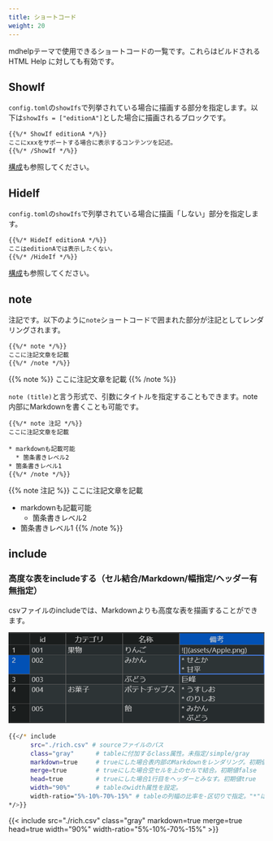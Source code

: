 ```yaml
---
title: ショートコード
weight: 20
---
```


mdhelpテーマで使用できるショートコードの一覧です。これらはビルドされる HTML Help に対しても有効です。

## ShowIf

`config.toml`の`showIfs`で列挙されている場合に描画する部分を指定します。以下は`showIfs = ["editionA"]`とした場合に描画されるブロックです。

```
{{%/* ShowIf editionA */%}}
ここにxxxをサポートする場合に表示するコンテンツを記述。
{{%/* /ShowIf */%}}
```

[構成](./10_ConfigureHelp.html#showIfs)も参照してください。

## HideIf

`config.toml`の`showIfs`で列挙されている場合に描画「しない」部分を指定します。

```
{{%/* HideIf editionA */%}}
ここはeditionAでは表示したくない。
{{%/* /HideIf */%}}
```

[構成](./10_ConfigureHelp.html#showIfs)も参照してください。

## note

注記です。以下のように`note`ショートコードで囲まれた部分が注記としてレンダリングされます。

```
{{%/* note */%}}
ここに注記文章を記載
{{%/* /note */%}}
```
{{% note %}}
ここに注記文章を記載
{{% /note %}}

`note (title)`と言う形式で、引数にタイトルを指定することもできます。note内部にMarkdownを書くことも可能です。

```
{{%/* note 注記 */%}}
ここに注記文章を記載

* markdownも記載可能
  * 箇条書きレベル2
* 箇条書きレベル1
{{%/* /note */%}}
```



{{% note 注記 %}}
ここに注記文章を記載

* markdownも記載可能
  * 箇条書きレベル2
* 箇条書きレベル1
{{% /note %}}

## include

### 高度な表をincludeする（セル結合/Markdown/幅指定/ヘッダー有無指定）

csvファイルのincludeでは、Markdownよりも高度な表を描画することができます。

![rich.csv](assets/2021-06-05-00-09-41.png?width=50%&border=5)

```bash
{{</* include 
      src="./rich.csv" # sourceファイルのパス
      class="gray"      # tableに付加するclass属性。未指定/simple/gray
      markdown=true     # trueにした場合表内部のMarkdownをレンダリング。初期値false
      merge=true        # trueにした場合空セルを上のセルで結合。初期値false
      head=true         # trueにした場合1行目をヘッダーとみなす。初期値true
      width="90%"       # tableのwidth属性を設定。
      width-ratio="5%-10%-70%-15%" # tableの列幅の比率を-区切りで指定。"*"はauto。
*/>}} 
```

{{< include 
      src="./rich.csv" 
      class="gray"
      markdown=true
      merge=true
      head=true
      width="90%"
      width-ratio="5%-10%-70%-15%" >}}
